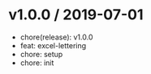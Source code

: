 # v1.0.0 / 2019-07-01

- chore(release): v1.0.0
- feat: excel-lettering
- chore: setup
- chore: init
